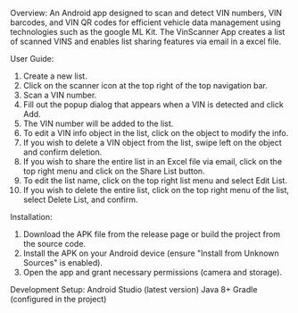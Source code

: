 Overview:
An Android app designed to scan and detect VIN numbers, VIN barcodes, and VIN QR codes for efficient vehicle data management using technologies such as the google ML Kit. The VinScanner App creates a list of scanned VINS and enables list sharing features via email in a excel file.

User Guide:
1. Create a new list.
2. Click on the scanner icon at the top right of the top navigation bar.
3. Scan a VIN number.
4. Fill out the popup dialog that appears when a VIN is detected and click Add.
5. The VIN number will be added to the list.
6. To edit a VIN info object in the list, click on the object to modify the info.
7. If you wish to delete a VIN object from the list, swipe left on the object and confirm deletion.
8. If you wish to share the entire list in an Excel file via email, click on the top right menu and click on the Share List button.
9. To edit the list name, click on the top right list menu and select Edit List.
10. If you wish to delete the entire list, click on the top right menu of the list, select Delete List, and confirm.

Installation:
1. Download the APK file from the release page or build the project from the source code.
2. Install the APK on your Android device (ensure "Install from Unknown Sources" is enabled).
3. Open the app and grant necessary permissions (camera and storage).

Development Setup:
Android Studio (latest version)
Java 8+
Gradle (configured in the project)


